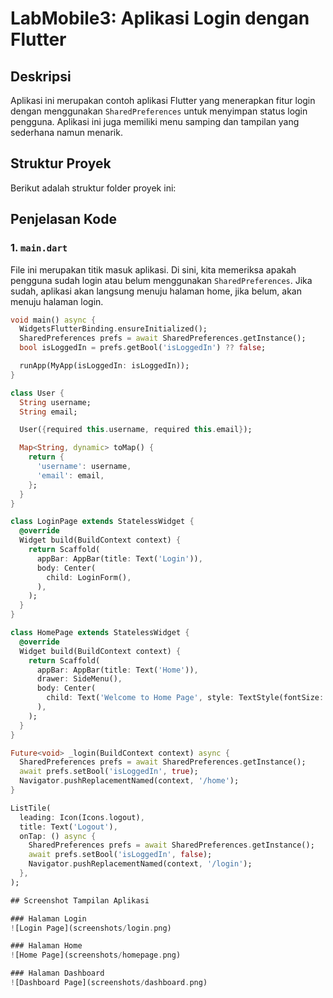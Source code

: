 
# LabMobile3: Aplikasi Login dengan Flutter

## Deskripsi
Aplikasi ini merupakan contoh aplikasi Flutter yang menerapkan fitur login dengan menggunakan `SharedPreferences` untuk menyimpan status login pengguna. Aplikasi ini juga memiliki menu samping dan tampilan yang sederhana namun menarik.

## Struktur Proyek
Berikut adalah struktur folder proyek ini:


## Penjelasan Kode

### 1. **`main.dart`**
File ini merupakan titik masuk aplikasi. Di sini, kita memeriksa apakah pengguna sudah login atau belum menggunakan `SharedPreferences`. Jika sudah, aplikasi akan langsung menuju halaman home, jika belum, akan menuju halaman login.

```dart
void main() async {
  WidgetsFlutterBinding.ensureInitialized();
  SharedPreferences prefs = await SharedPreferences.getInstance();
  bool isLoggedIn = prefs.getBool('isLoggedIn') ?? false;

  runApp(MyApp(isLoggedIn: isLoggedIn));
}

class User {
  String username;
  String email;

  User({required this.username, required this.email});

  Map<String, dynamic> toMap() {
    return {
      'username': username,
      'email': email,
    };
  }
}

class LoginPage extends StatelessWidget {
  @override
  Widget build(BuildContext context) {
    return Scaffold(
      appBar: AppBar(title: Text('Login')),
      body: Center(
        child: LoginForm(),
      ),
    );
  }
}

class HomePage extends StatelessWidget {
  @override
  Widget build(BuildContext context) {
    return Scaffold(
      appBar: AppBar(title: Text('Home')),
      drawer: SideMenu(),
      body: Center(
        child: Text('Welcome to Home Page', style: TextStyle(fontSize: 24)),
      ),
    );
  }
}

Future<void> _login(BuildContext context) async {
  SharedPreferences prefs = await SharedPreferences.getInstance();
  await prefs.setBool('isLoggedIn', true);
  Navigator.pushReplacementNamed(context, '/home');
}

ListTile(
  leading: Icon(Icons.logout),
  title: Text('Logout'),
  onTap: () async {
    SharedPreferences prefs = await SharedPreferences.getInstance();
    await prefs.setBool('isLoggedIn', false);
    Navigator.pushReplacementNamed(context, '/login');
  },
);

## Screenshot Tampilan Aplikasi

### Halaman Login
![Login Page](screenshots/login.png)

### Halaman Home
![Home Page](screenshots/homepage.png)

### Halaman Dashboard
![Dashboard Page](screenshots/dashboard.png)




